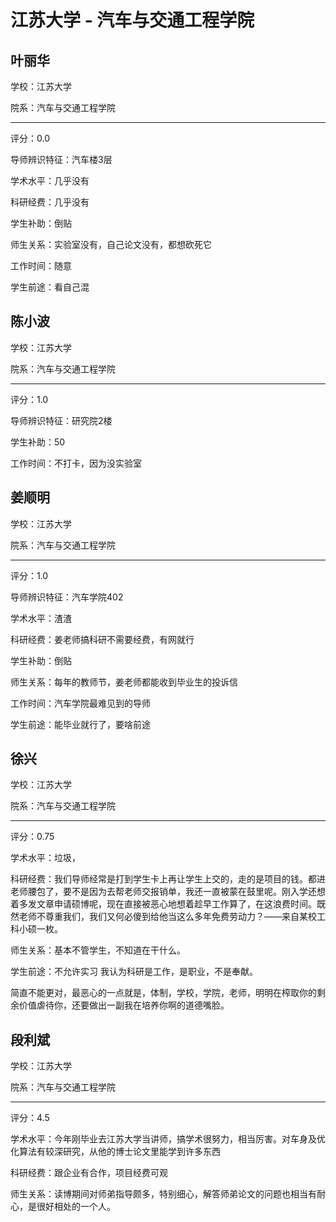 # 江苏大学 - 汽车与交通工程学院

## 叶丽华

学校：江苏大学

院系：汽车与交通工程学院

* * *

评分：0.0

导师辨识特征：汽车楼3层

学术水平：几乎没有

科研经费：几乎没有

学生补助：倒贴

师生关系：实验室没有，自己论文没有，都想砍死它

工作时间：随意

学生前途：看自己混

## 陈小波

学校：江苏大学

院系：汽车与交通工程学院

* * *

评分：1.0

导师辨识特征：研究院2楼

学生补助：50

工作时间：不打卡，因为没实验室

## 姜顺明

学校：江苏大学

院系：汽车与交通工程学院

* * *

评分：1.0

导师辨识特征：汽车学院402

学术水平：渣渣

科研经费：姜老师搞科研不需要经费，有网就行

学生补助：倒贴

师生关系：每年的教师节，姜老师都能收到毕业生的投诉信

工作时间：汽车学院最难见到的导师

学生前途：能毕业就行了，要啥前途

## 徐兴

学校：江苏大学

院系：汽车与交通工程学院

* * *

评分：0.75

学术水平：垃圾，

科研经费：我们导师经常是打到学生卡上再让学生上交的，走的是项目的钱。都进老师腰包了，要不是因为去帮老师交报销单，我还一直被蒙在鼓里呢。刚入学还想着多发文章申请硕博呢，现在直接被恶心地想着趁早工作算了，在这浪费时间。既然老师不尊重我们，我们又何必傻到给他当这么多年免费劳动力？——来自某校工科小硕一枚。

师生关系：基本不管学生，不知道在干什么。

学生前途：不允许实习
我认为科研是工作，是职业，不是奉献。

简直不能更对，最恶心的一点就是，体制，学校，学院，老师，明明在榨取你的剩余价值虐待你，还要做出一副我在培养你啊的道德嘴脸。

## 段利斌

学校：江苏大学

院系：汽车与交通工程学院

* * *

评分：4.5

学术水平：今年刚毕业去江苏大学当讲师，搞学术很努力，相当厉害。对车身及优化算法有较深研究，从他的博士论文里能学到许多东西

科研经费：跟企业有合作，项目经费可观

师生关系：读博期间对师弟指导颇多，特别细心，解答师弟论文的问题也相当有耐心，是很好相处的一个人。